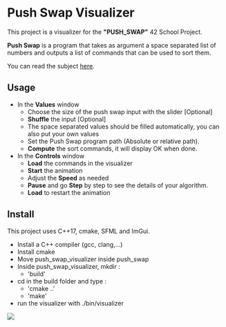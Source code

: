 # Push Swap Visualizer
This project is a visualizer for the **"PUSH_SWAP"** 42 School Project.

**Push Swap** is a program that takes as argument a space separated list of numbers and outputs a list of commands that can be used to sort them.

You can read the subject [here](https://github.com/Binary-Hackers/42_Subjects/blob/master/00_Projects/02_Algorithmic/push_swap.pdf).

## Usage
- In the **Values** window
    - Choose the size of the push swap input with the slider [Optional]
    - **Shuffle** the input [Optional]
    - The space separated values should be filled automatically, you can also put your own values
    - Set the Push Swap program path (Absolute or relative path).
    - **Compute** the sort commands, it will display OK when done.
- In the **Controls** window
    - **Load** the commands in the visualizer
    - **Start** the animation
    - Adjust the **Speed** as needed
    - **Pause** and go **Step** by step to see the details of your algorithm.
    - **Load** to restart the animation

## Install
This project uses C++17, cmake, SFML and ImGui.
- Install a C++ compiler (gcc, clang,...)
- Install cmake
- Move push_swap_visualizer inside push_swap
- Inside push_swap_visualizer, mkdir :
    - 'build'
- cd in the build folder and type :
    - 'cmake  ..'
    - 'make'
- run the visualizer with ./bin/visualizer

![](https://i.imgur.com/zqcsZfY.png)
